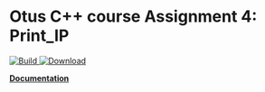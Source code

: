 # Otus C++ course Assignment 4: Print_IP

[ ![Build](https://travis-ci.com/artbataev/otus_cpp_4.svg?branch=master) ](https://travis-ci.com/artbataev/otus_cpp_4)
[ ![Download](https://api.bintray.com/packages/artbataev1/Otus_Assignments/Otus_Cpp_4/images/download.svg) ](https://bintray.com/artbataev1/Otus_Assignments/Otus_Cpp_4/#files)

**[ Documentation ](https://artbataev.github.io/otus_cpp_4)**
